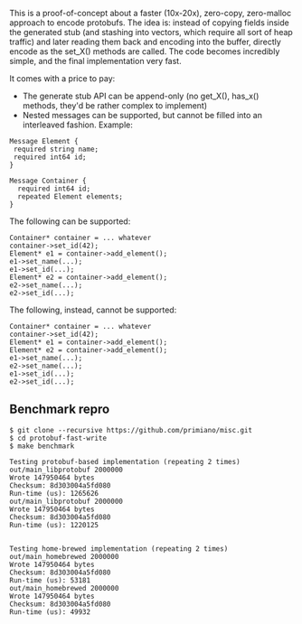 This is a proof-of-concept about a faster (10x-20x), zero-copy, zero-malloc
approach to encode protobufs.
The idea is: instead of copying fields inside the generated stub (and stashing into vectors, which require all sort of heap traffic) and later reading them back and encoding into the buffer, directly encode as the
set_X() methods are called.
The code becomes incredibly simple, and the final implementation very fast.


It comes with a price to pay:
 - The generate stub API can be append-only (no get_X(), has_x() methods, they'd
   be rather complex to implement)
 - Nested messages can be supported, but cannot be filled into an interleaved
   fashion. Example:

 ~~~
 Message Element {
  required string name;
  required int64 id;
 }

 Message Container {
   required int64 id;
   repeated Element elements;
 }
 ~~~

 The following can be supported:
 ~~~~~
 Container* container = ... whatever
 container->set_id(42);
 Element* e1 = container->add_element();
 e1->set_name(...);
 e1->set_id(...);
 Element* e2 = container->add_element();
 e2->set_name(...);
 e2->set_id(...);
 ~~~~~

 The following, instead, cannot be supported:
 ~~~~~
 Container* container = ... whatever
 container->set_id(42);
 Element* e1 = container->add_element();
 Element* e2 = container->add_element();
 e1->set_name(...);
 e2->set_name(...);
 e1->set_id(...);
 e2->set_id(...);
 ~~~~~

 ## Benchmark repro

~~~~~~
$ git clone --recursive https://github.com/primiano/misc.git
$ cd protobuf-fast-write
$ make benchmark

Testing protobuf-based implementation (repeating 2 times)
out/main_libprotobuf 2000000
Wrote 147950464 bytes
Checksum: 8d303004a5fd080
Run-time (us): 1265626
out/main_libprotobuf 2000000
Wrote 147950464 bytes
Checksum: 8d303004a5fd080
Run-time (us): 1220125


Testing home-brewed implementation (repeating 2 times)
out/main_homebrewed 2000000
Wrote 147950464 bytes
Checksum: 8d303004a5fd080
Run-time (us): 53181
out/main_homebrewed 2000000
Wrote 147950464 bytes
Checksum: 8d303004a5fd080
Run-time (us): 49932
~~~~~~
